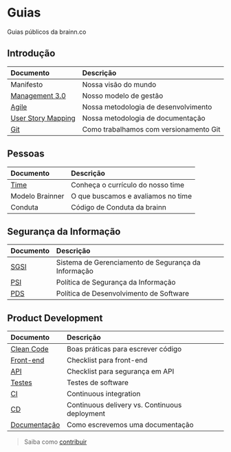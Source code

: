 # Guias

Guias públicos da brainn.co

## Introdução

|Documento|Descrição|
|:--------|:--------|
|Manifesto|Nossa visão do mundo|
|[Management 3.0](/content/management.md)|Nosso modelo de gestão|
|[Agile](/content/agile.md)|Nossa metodologia de desenvolvimento|
|[User Story Mapping](/content/usm.md)|Nossa metodologia de documentação|
|[Git](/content/git.md)|Como trabalhamos com versionamento Git|

## Pessoas

|Documento|Descrição|
|:--------|:--------|
|[Time](/content/time.md)|Conheça o currículo do nosso time|
|Modelo Brainner|O que buscamos e avaliamos no time|
|Conduta|Código de Conduta da brainn|

## Segurança da Informação

|Documento|Descrição|
|:--------|:--------|
|[SGSI](content/sgsi.md)|Sistema de Gerenciamento de Segurança da Informação|
|[PSI](content/sgsi.md)|Política de Segurança da Informação|
|[PDS](content/pds.md)|Política de Desenvolvimento de Software|

## Product Development

|Documento|Descrição|
|:--------|:--------|
|[Clean Code](/content/codigo.md)|Boas práticas para escrever código|
|[Front-end](/content/front.md) |Checklist para front-end|
|[API](/content/api.md)|Checklist para segurança em API|
|[Testes](/content/testes.md)|Testes de software|
|[CI](/content/ci.md)|Continuous integration|
|[CD](/content/cd.md)|Continuous delivery vs. Continuous deployment|
|[Documentação](/content/doc.md)|Como escrevemos uma documentação|

> Saiba como [contribuir](/CONTRIB.md)
